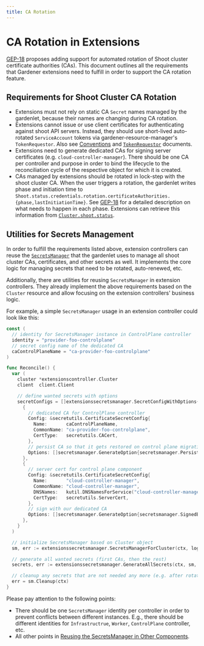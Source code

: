 ```yaml
---
title: CA Rotation
---
```


# CA Rotation in Extensions

[GEP-18](../proposals/18-shoot-CA-rotation.md) proposes adding support for automated rotation of Shoot cluster certificate authorities (CAs).
This document outlines all the requirements that Gardener extensions need to fulfill in order to support the CA rotation feature.

## Requirements for Shoot Cluster CA Rotation

- Extensions must not rely on static CA `Secret` names managed by the gardenlet, because their names are changing during CA rotation.
- Extensions cannot issue or use client certificates for authenticating against shoot API servers. Instead, they should use short-lived auto-rotated `ServiceAccount` tokens via gardener-resource-manager's `TokenRequestor`. Also see [Conventions](./conventions.md) and [`TokenRequestor`](../concepts/resource-manager.md#tokenrequestor) documents.
- Extensions need to generate dedicated CAs for signing server certificates (e.g. `cloud-controller-manager`). There should be one CA per controller and purpose in order to bind the lifecycle to the reconciliation cycle of the respective object for which it is created.
- CAs managed by extensions should be rotated in lock-step with the shoot cluster CA.
  When the user triggers a rotation, the gardenlet writes phase and initiation time to `Shoot.status.credentials.rotation.certificateAuthorities.{phase,lastInitiationTime}`. See [GEP-18](../proposals/18-shoot-CA-rotation.md#rotation-sequence-for-cluster-and-client-ca) for a detailed description on what needs to happen in each phase.
  Extensions can retrieve this information from [`Cluster.shoot.status`](./cluster.md).

## Utilities for Secrets Management

In order to fulfill the requirements listed above, extension controllers can reuse the [`SecretsManager`](../development/secrets_management.md) that the gardenlet uses to manage all shoot cluster CAs, certificates, and other secrets as well.
It implements the core logic for managing secrets that need to be rotated, auto-renewed, etc.

Additionally, there are utilities for reusing `SecretsManager` in extension controllers.
They already implement the above requirements based on the `Cluster` resource and allow focusing on the extension controllers' business logic.

For example, a simple `SecretsManager` usage in an extension controller could look like this:

```go
const (
  // identity for SecretsManager instance in ControlPlane controller
  identity = "provider-foo-controlplane"
  // secret config name of the dedicated CA
  caControlPlaneName = "ca-provider-foo-controlplane"
)

func Reconcile() {
  var (
    cluster *extensionscontroller.Cluster
    client  client.Client

    // define wanted secrets with options
    secretConfigs = []extensionssecretsmanager.SecretConfigWithOptions{
      {
        // dedicated CA for ControlPlane controller
        Config: &secretutils.CertificateSecretConfig{
          Name:       caControlPlaneName,
          CommonName: "ca-provider-foo-controlplane",
          CertType:   secretutils.CACert,
        },
        // persist CA so that it gets restored on control plane migration
        Options: []secretsmanager.GenerateOption{secretsmanager.Persist()},
      },
      {
        // server cert for control plane component
        Config: &secretutils.CertificateSecretConfig{
          Name:       "cloud-controller-manager",
          CommonName: "cloud-controller-manager",
          DNSNames:   kutil.DNSNamesForService("cloud-controller-manager", namespace),
          CertType:   secretutils.ServerCert,
        },
        // sign with our dedicated CA
        Options: []secretsmanager.GenerateOption{secretsmanager.SignedByCA(caControlPlaneName)},
      },
    }
  )

  // initialize SecretsManager based on Cluster object
  sm, err := extensionssecretsmanager.SecretsManagerForCluster(ctx, logger.WithName("secretsmanager"), clock.RealClock{}, client, cluster, identity, secretConfigs)

  // generate all wanted secrets (first CAs, then the rest)
  secrets, err := extensionssecretsmanager.GenerateAllSecrets(ctx, sm, secretConfigs)

  // cleanup any secrets that are not needed any more (e.g. after rotation)
  err = sm.Cleanup(ctx)
}
```

Please pay attention to the following points:
- There should be one `SecretsManager` identity per controller in order to prevent conflicts between different instances.
  E.g., there should be different identities for `Infrastructrue`, `Worker`, `ControlPlane` controller, etc.
- All other points in [Reusing the SecretsManager in Other Components](../development/secrets_management.md#reusing-the-secretsmanager-in-other-components).
